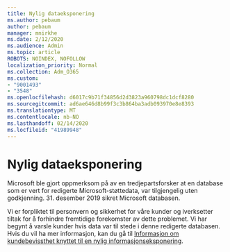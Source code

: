 ```yaml
---
title: Nylig dataeksponering
ms.author: pebaum
author: pebaum
manager: mnirkhe
ms.date: 2/12/2020
ms.audience: Admin
ms.topic: article
ROBOTS: NOINDEX, NOFOLLOW
localization_priority: Normal
ms.collection: Adm_O365
ms.custom:
- "9001493"
- "3548"
ms.openlocfilehash: d6017c9b71f34856d2d3823a960798dc1dcf8280
ms.sourcegitcommit: ad6ae646d8b99f3c3b864ba3adb093970e8e8393
ms.translationtype: MT
ms.contentlocale: nb-NO
ms.lasthandoff: 02/14/2020
ms.locfileid: "41989948"
---
```

# <a name="recent-data-exposure"></a>Nylig dataeksponering

Microsoft ble gjort oppmerksom på av en tredjepartsforsker at en database som er vert for redigerte Microsoft-støttedata, var tilgjengelig uten godkjenning. 31. desember 2019 sikret Microsoft databasen.

Vi er forpliktet til personvern og sikkerhet for våre kunder og iverksetter tiltak for å forhindre fremtidige forekomster av dette problemet. Vi har begynt å varsle kunder hvis data var til stede i denne redigerte databasen. Hvis du vil ha mer informasjon, kan du gå til [Informasjon om kundebevissthet knyttet til en nylig informasjonseksponering](https://aka.ms/privacyinfo).
